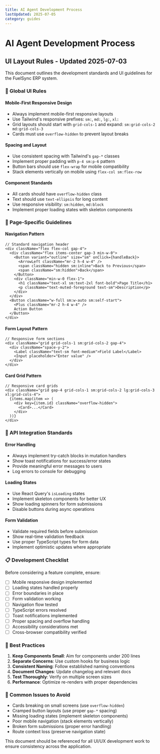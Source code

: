 ```yaml
---
title: AI Agent Development Process
lastUpdated: 2025-07-05
category: guides
---
```



# AI Agent Development Process

## UI Layout Rules - Updated 2025-07-03

This document outlines the development standards and UI guidelines for the FuelSync ERP system.

### 🎨 Global UI Rules

#### Mobile-First Responsive Design
- Always implement mobile-first responsive layouts
- Use Tailwind's responsive prefixes: `sm:`, `md:`, `lg:`, `xl:`
- Grid layouts should start with `grid-cols-1` and expand: `sm:grid-cols-2 md:grid-cols-3`
- Cards must use `overflow-hidden` to prevent layout breaks

#### Spacing and Layout
- Use consistent spacing with Tailwind's `gap-*` classes
- Implement proper padding with `p-4 sm:p-6` pattern
- Button bars should use `flex-wrap` for mobile compatibility
- Stack elements vertically on mobile using `flex-col sm:flex-row`

#### Component Standards
- All cards should have `overflow-hidden` class
- Text should use `text-ellipsis` for long content
- Use responsive visibility: `sm:hidden`, `md:block`
- Implement proper loading states with skeleton components

### 📱 Page-Specific Guidelines

#### Navigation Pattern
```tsx
// Standard navigation header
<div className="flex flex-col gap-4">
  <div className="flex items-center gap-3 min-w-0">
    <Button variant="outline" size="sm" onClick={handleBack}>
      <ArrowLeft className="mr-2 h-4 w-4" />
      <span className="hidden sm:inline">Back to Previous</span>
      <span className="sm:hidden">Back</span>
    </Button>
    <div className="min-w-0 flex-1">
      <h1 className="text-xl sm:text-2xl font-bold">Page Title</h1>
      <p className="text-muted-foreground text-sm">Description</p>
    </div>
  </div>
  <Button className="w-full sm:w-auto sm:self-start">
    <Plus className="mr-2 h-4 w-4" />
    Action Button
  </Button>
</div>
```

#### Form Layout Pattern
```tsx
// Responsive form sections
<div className="grid grid-cols-1 sm:grid-cols-2 gap-4">
  <div className="space-y-2">
    <Label className="text-sm font-medium">Field Label</Label>
    <Input placeholder="Enter value" />
  </div>
</div>
```

#### Card Grid Pattern
```tsx
// Responsive card grids
<div className="grid gap-4 grid-cols-1 sm:grid-cols-2 lg:grid-cols-3 xl:grid-cols-4">
  {items.map(item => (
    <div key={item.id} className="overflow-hidden">
      <Card>...</Card>
    </div>
  ))}
</div>
```

### 🔧 API Integration Standards

#### Error Handling
- Always implement try-catch blocks in mutation handlers
- Show toast notifications for success/error states
- Provide meaningful error messages to users
- Log errors to console for debugging

#### Loading States
- Use React Query's `isLoading` states
- Implement skeleton components for better UX
- Show loading spinners for form submissions
- Disable buttons during async operations

#### Form Validation
- Validate required fields before submission
- Show real-time validation feedback
- Use proper TypeScript types for form data
- Implement optimistic updates where appropriate

### 📋 Development Checklist

Before considering a feature complete, ensure:

- [ ] Mobile responsive design implemented
- [ ] Loading states handled properly
- [ ] Error boundaries in place
- [ ] Form validation working
- [ ] Navigation flow tested
- [ ] TypeScript errors resolved
- [ ] Toast notifications implemented
- [ ] Proper spacing and overflow handling
- [ ] Accessibility considerations met
- [ ] Cross-browser compatibility verified

### 🚀 Best Practices

1. **Keep Components Small**: Aim for components under 200 lines
2. **Separate Concerns**: Use custom hooks for business logic
3. **Consistent Naming**: Follow established naming conventions
4. **Document Changes**: Update changelog and relevant docs
5. **Test Thoroughly**: Verify on multiple screen sizes
6. **Performance**: Optimize re-renders with proper dependencies

### 🐛 Common Issues to Avoid

- Cards breaking on small screens (use `overflow-hidden`)
- Cramped button layouts (use proper `gap-*` spacing)
- Missing loading states (implement skeleton components)
- Poor mobile navigation (stack elements vertically)
- Broken form submissions (proper error handling)
- Route context loss (preserve navigation state)

This document should be referenced for all UI/UX development work to ensure consistency across the application.
